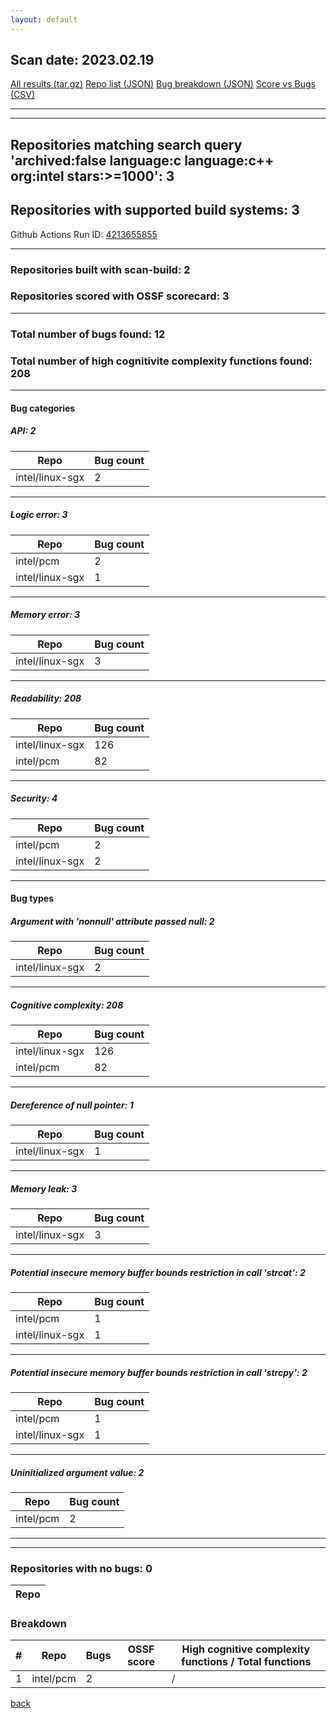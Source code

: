 ```yaml
---
layout: default
---
```


## Scan date: 2023.02.19
[All results (tar.gz)](./all-results.tar.gz) [Repo list (JSON)](./filtered-repos.json) [Bug breakdown (JSON)](./bug_breakdown.json) [Score vs Bugs (CSV)](./score_vs_bugs.csv)

***

---
## Repositories matching search query 'archived:false language:c language:c++ org:intel stars:>=1000': 3
## Repositories with supported build systems: 3
Github Actions Run ID: [4213655855](https://github.com/intel/srs/actions/runs/4213655855)

***

### Repositories built with scan-build: 2
### Repositories scored with OSSF scorecard: 3

***

### Total number of bugs found: 12
### Total number of high cognitivite complexity functions found: 208

***

#### Bug categories
##### API: 2
| Repo        | Bug count   |
| ----------- | ----------- |
| intel/linux-sgx | 2 |

***

##### Logic error: 3
| Repo        | Bug count   |
| ----------- | ----------- |
| intel/pcm | 2 |
| intel/linux-sgx | 1 |

***

##### Memory error: 3
| Repo        | Bug count   |
| ----------- | ----------- |
| intel/linux-sgx | 3 |

***

##### Readability: 208
| Repo        | Bug count   |
| ----------- | ----------- |
| intel/linux-sgx | 126 |
| intel/pcm | 82 |

***

##### Security: 4
| Repo        | Bug count   |
| ----------- | ----------- |
| intel/pcm | 2 |
| intel/linux-sgx | 2 |

***

#### Bug types
##### Argument with 'nonnull' attribute passed null: 2
| Repo        | Bug count   |
| ----------- | ----------- |
| intel/linux-sgx | 2 |

***

##### Cognitive complexity: 208
| Repo        | Bug count   |
| ----------- | ----------- |
| intel/linux-sgx | 126 |
| intel/pcm | 82 |

***

##### Dereference of null pointer: 1
| Repo        | Bug count   |
| ----------- | ----------- |
| intel/linux-sgx | 1 |

***

##### Memory leak: 3
| Repo        | Bug count   |
| ----------- | ----------- |
| intel/linux-sgx | 3 |

***

##### Potential insecure memory buffer bounds restriction in call 'strcat': 2
| Repo        | Bug count   |
| ----------- | ----------- |
| intel/pcm | 1 |
| intel/linux-sgx | 1 |

***

##### Potential insecure memory buffer bounds restriction in call 'strcpy': 2
| Repo        | Bug count   |
| ----------- | ----------- |
| intel/pcm | 1 |
| intel/linux-sgx | 1 |

***

##### Uninitialized argument value: 2
| Repo        | Bug count   |
| ----------- | ----------- |
| intel/pcm | 2 |

***


***

### Repositories with no bugs: 0

| Repo |
| ---- |

### Breakdown
| #    | Repo        | Bugs       | OSSF score | High cognitive complexity functions / Total functions   |
| ---- | ----------- | ---------- | ---------- | ------------------------------------------------------- |
| 1 | intel/pcm | 2 |  |  /  |
[back](../..)

